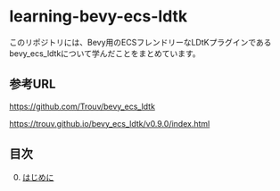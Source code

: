 # learning-bevy-ecs-ldtk

このリポジトリには、Bevy用のECSフレンドリーなLDtKプラグインであるbevy_ecs_ldtkについて学んだことをまとめています。

## 参考URL

https://github.com/Trouv/bevy_ecs_ldtk

https://trouv.github.io/bevy_ecs_ldtk/v0.9.0/index.html

## 目次

0. [はじめに](docs/ch00-00-introduction.md)
